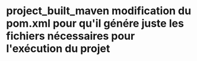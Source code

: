 # project_built_maven modification du pom.xml pour qu'il génére juste les fichiers nécessaires pour l'exécution du projet
